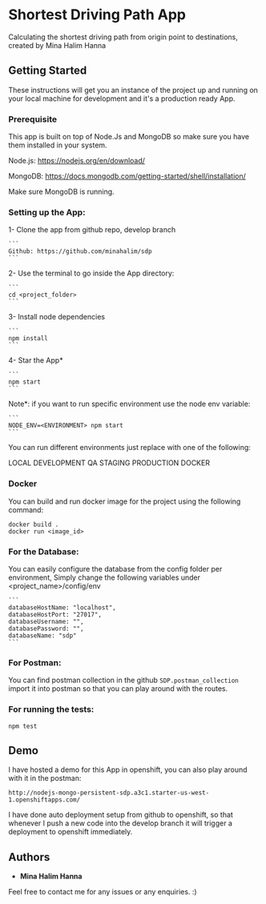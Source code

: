 # Shortest Driving Path App

Calculating the shortest driving path from origin point to destinations, created by Mina Halim Hanna

## Getting Started

These instructions will get you an instance of the project up and running on your local machine for development and it's a production ready App.

### Prerequisite

This app is built on top of Node.Js and MongoDB so make sure you have them installed in your system.

Node.js: https://nodejs.org/en/download/

MongoDB: https://docs.mongodb.com/getting-started/shell/installation/

Make sure MongoDB is running.

### Setting up the App:

1- Clone the app from github repo, develop branch
	
	```
	Github: https://github.com/minahalim/sdp
	```

2- Use the terminal to go inside the App directory:
	
	```
	cd <project_folder>
	```

3- Install node dependencies

	```
	npm install
	```

4- Star the App*

	```
	npm start
	```

Note*: if you want to run specific environment use the node env variable:

	```
	NODE_ENV=<ENVIRONMENT> npm start
	```
You can run different environments just replace <ENVIRONMENT> with one of the following:

LOCAL
DEVELOPMENT
QA
STAGING
PRODUCTION
DOCKER

### Docker

You can build and run docker image for the project using the following command:

```
docker build .
docker run <image_id>
```

### For the Database:

You can easily configure the database from the config folder per environment, Simply change the following variables under <project_name>/config/env<environment>

	```
	databaseHostName: "localhost",
    databaseHostPort: "27017",
    databaseUsername: "",
    databasePassword: "",
    databaseName: "sdp"
    ```

### For Postman:

You can find postman collection in the github `SDP.postman_collection` import it into postman so that you can play around with the routes.

### For running the tests:

```
npm test
```

## Demo

I have hosted a demo for this App in openshift, you can also play around with it in the postman:

```
http://nodejs-mongo-persistent-sdp.a3c1.starter-us-west-1.openshiftapps.com/
```

I have done auto deployment setup from github to openshift, so that whenever I push a new code into the develop branch it will trigger a deployment to openshift immediately.

## Authors

* **Mina Halim Hanna**

Feel free to contact me for any issues or any enquiries. :)